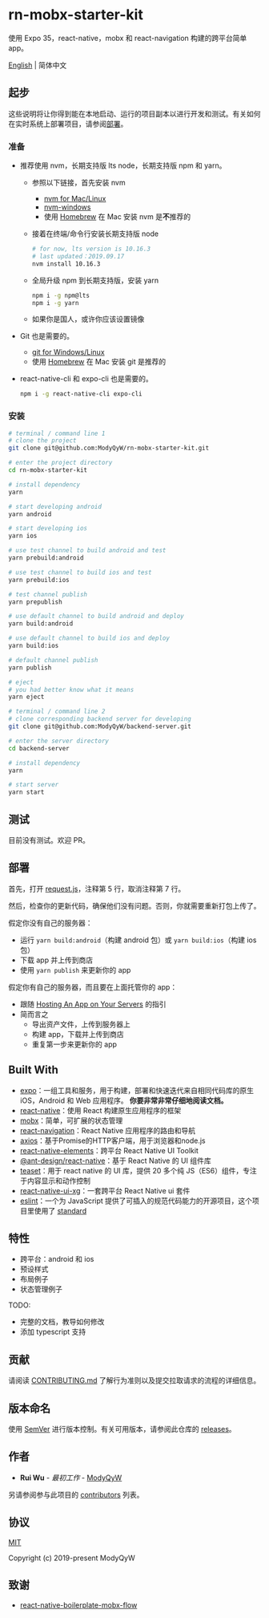 # rn-mobx-starter-kit

使用 Expo 35，react-native，mobx 和 react-navigation 构建的跨平台简单 app。

[English](README.md) | 简体中文

## 起步

这些说明将让你得到能在本地启动、运行的项目副本以进行开发和测试。有关如何在实时系统上部署项目，请参阅[部署](#部署)。

### 准备

- 推荐使用 nvm，长期支持版 lts node，长期支持版 npm 和 yarn。
  - 参照以下链接，首先安装 nvm
    - [nvm for Mac/Linux](https://github.com/nvm-sh/nvm)
    - [nvm-windows](https://github.com/coreybutler/nvm-windows)
    - 使用 [Homebrew](https://brew.sh/) 在 Mac 安装 nvm 是**不**推荐的
  - 接着在终端/命令行安装长期支持版 node

    ```sh
    # for now, lts version is 10.16.3
    # last updated：2019.09.17
    nvm install 10.16.3
    ```

  - 全局升级 npm 到长期支持版，安装 yarn

    ```sh
    npm i -g npm@lts
    npm i -g yarn
    ```

  - 如果你是国人，或许你应该设置镜像
- Git 也是需要的。
  - [git for Windows/Linux](https://git-scm.com/downloads)
  - 使用 [Homebrew](https://brew.sh/) 在 Mac 安装 git 是推荐的
- react-native-cli 和 expo-cli 也是需要的。
  
  ```sh
  npm i -g react-native-cli expo-cli
  ```

### 安装

```sh
# terminal / command line 1
# clone the project
git clone git@github.com:ModyQyW/rn-mobx-starter-kit.git

# enter the project directory
cd rn-mobx-starter-kit

# install dependency
yarn

# start developing android
yarn android

# start developing ios
yarn ios

# use test channel to build android and test
yarn prebuild:android

# use test channel to build ios and test
yarn prebuild:ios

# test channel publish
yarn prepublish

# use default channel to build android and deploy
yarn build:android

# use default channel to build ios and deploy
yarn build:ios

# default channel publish
yarn publish

# eject
# you had better know what it means
yarn eject

# terminal / command line 2
# clone corresponding backend server for developing
git clone git@github.com:ModyQyW/backend-server.git

# enter the server directory
cd backend-server

# install dependency
yarn

# start server
yarn start
```

## 测试

目前没有测试。欢迎 PR。

## 部署

首先，打开 [request.js](./src/utils/request.js)，注释第 5 行，取消注释第 7 行。

然后，检查你的更新代码，确保他们没有问题。否则，你就需要重新打包上传了。

假定你没有自己的服务器：

- 运行 `yarn build:android`（构建 android 包）或 `yarn build:ios`（构建 ios 包）
- 下载 app 并上传到商店
- 使用 `yarn publish` 来更新你的 app

假定你有自己的服务器，而且要在上面托管你的 app：

- 跟随 [Hosting An App on Your Servers](https://docs.expo.io/versions/v35.0.0/distribution/hosting-your-app/) 的指引
- 简而言之
  - 导出资产文件，上传到服务器上
  - 构建 app，下载并上传到商店
  - 重复第一步来更新你的 app

## Built With

- [expo](https://expo.io/)：一组工具和服务，用于构建，部署和快速迭代来自相同代码库的原生 iOS，Android 和 Web 应用程序。 **你要非常非常仔细地阅读文档。**
- [react-native](https://reactnative.cn/)：使用 React 构建原生应用程序的框架
- [mobx](https://mobx.js.org/)：简单，可扩展的状态管理
- [react-navigation](https://reactnavigation.org/)：React Native 应用程序的路由和导航
- [axios](https://github.com/axios/axios)：基于Promise的HTTP客户端，用于浏览器和node.js
- [react-native-elements](https://react-native-training.github.io/react-native-elements/)：跨平台 React Native UI Toolkit
- [@ant-design/react-native](https://rn.mobile.ant.design/)：基于 React Native 的 UI 组件库
- [teaset](https://github.com/rilyu/teaset)：用于 react native 的 UI 库，提供 20 多个纯 JS（ES6）组件，专注于内容显示和动作控制
- [react-native-ui-xg](https://github.com/xgfe/react-native-ui-xg)：一套跨平台 React Native ui 套件
- [eslint](https://eslint.org)：一个为 JavaScript 提供了可插入的规范代码能力的开源项目，这个项目里使用了 [standard](https://standardjs.com/readme-zhcn.html)

## 特性

- 跨平台：android 和 ios
- 预设样式
- 布局例子
- 状态管理例子

TODO:

- 完整的文档，教导如何修改
- 添加 typescript 支持

## 贡献

请阅读 [CONTRIBUTING.md](./CONTRIBUTING.md) 了解行为准则以及提交拉取请求的流程的详细信息。

## 版本命名

使用 [SemVer](http://semver.org/) 进行版本控制。有关可用版本，请参阅此仓库的 [releases](https://github.com/ModyQyW/vue-vuetify-admin/releases)。

## 作者

- **Rui Wu** - *最初工作* - [ModyQyW](https://github.com/ModyQyW)

另请参阅参与此项目的 [contributors](https://github.com/ModyQyW/vue-vuetify-admin/contributors) 列表。

## 协议

[MIT](./LICENSE)

Copyright (c) 2019-present ModyQyW

## 致谢

- [react-native-boilerplate-mobx-flow](https://github.com/GeekyAnts/react-native-boilerplate-mobx-flow)
